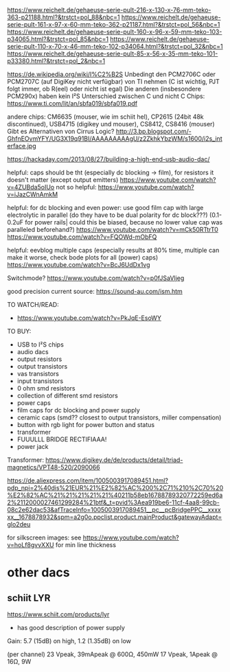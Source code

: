 https://www.reichelt.de/gehaeuse-serie-pult-216-x-130-x-76-mm-teko-363-p21188.html?&trstct=pol_88&nbc=1
https://www.reichelt.de/gehaeuse-serie-pult-161-x-97-x-60-mm-teko-362-p21187.html?&trstct=pol_56&nbc=1
https://www.reichelt.de/gehaeuse-serie-pult-160-x-96-x-59-mm-teko-103-p34065.html?&trstct=pol_85&nbc=1
https://www.reichelt.de/gehaeuse-serie-pult-110-x-70-x-46-mm-teko-102-p34064.html?&trstct=pol_32&nbc=1
https://www.reichelt.de/gehaeuse-serie-pult-85-x-56-x-35-mm-teko-101-p33380.html?&trstct=pol_2&nbc=1



https://de.wikipedia.org/wiki/I%C2%B2S
Unbedingt den PCM2706C oder PCM2707C (auf DigiKey nicht verfügbar) von TI nehmen (C ist wichtig, PJT folgt immer, ob R(eel) oder nicht ist egal)
Die anderen (insbesondere PCM290x) haben kein I²S
Unterschied zwischen C und nicht C Chips: https://www.ti.com/lit/an/sbfa019/sbfa019.pdf

andere chips: CM6635 (mouser, wie im schiit hel), CP2615 (24bit 48k discontinued), USB4715 (digikey und mouser), CS8412, CS8416 (mouser)
Gibt es Alternativen von Cirrus Logic?
http://3.bp.blogspot.com/-GhfnEOvmYFY/UG3X19q91BI/AAAAAAAAAgU/z2ZkhkYbzWM/s1600/i2s_interface.jpg



https://hackaday.com/2013/08/27/building-a-high-end-usb-audio-dac/

helpful: caps should be tht (especially dc blocking -> film), for resistors it doesn't matter (except output emitters)
	https://www.youtube.com/watch?v=4ZUBda5oIUo
not so helpful: https://www.youtube.com/watch?v=iJazCWnAmkM

helpful: for dc blocking and even power: use good film cap with large electrolytic in parallel (do they have to be dual polarity for dc block???)
	(0.1-0.2uF for power rails| could this be biased, because no lower value cap was paralleled beforehand?)
	https://www.youtube.com/watch?v=mCk50RTtrT0
	https://www.youtube.com/watch?v=FQOWd-mObFQ

helpful: eevblog multiple caps (especially results at 80% time, multiple can make it worse, check bode plots for all (power) caps)
	https://www.youtube.com/watch?v=BcJ6UdDx1vg

Switchmode? https://www.youtube.com/watch?v=p0fJSaVljeg

good precision current source: https://sound-au.com/ism.htm




TO WATCH/READ:
- https://www.youtube.com/watch?v=PkJqE-EsoWY


TO BUY:
- USB to I²S chips
- audio dacs
- output resistors
- output transistors
- vas transistors
- input transistors
- 0 ohm smd resistors
- collection of different smd resistors
- power caps
- film caps for dc blocking and power supply
- ceramic caps (smd?? closest to output transistors, miller compensation)
- button with rgb light for power button and status
- transformer
- FUUULLL BRIDGE RECTIFIAAA!
- power jack



Transformer: https://www.digikey.de/de/products/detail/triad-magnetics/VPT48-520/2090066

https://de.aliexpress.com/item/1005003917089451.html?pdp_npi=2%40dis%21EUR%21%E2%82%AC%200%2C71%210%2C70%20%E2%82%AC%21%21%21%21%21%40211b58eb16788789320772259ed6a2%2112000027461299284%21btf&_t=pvid%3Aea919be6-11cf-4aa8-99cb-08c2e62dac53&afTraceInfo=1005003917089451__pc__pcBridgePPC__xxxxxx__1678878932&spm=a2g0o.ppclist.product.mainProduct&gatewayAdapt=glo2deu


for silkscreen images: see https://www.youtube.com/watch?v=hoLf8gvvXXU for min line thickness


# other dacs

## schiit LYR

https://www.schiit.com/products/lyr

- has good description of power supply

Gain: 5.7 (15dB) on high, 1.2 (1.35dB) on low

(per channel)
23 Vpeak, 39mApeak @ 600Ω, 450mW
17 Vpeak, 1Apeak @ 16Ω, 9W